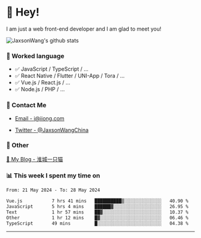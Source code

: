 # 👋 Hey!

I am just a web front-end developer and I am glad to meet you!

![JaxsonWang's github stats](https://github-readme-stats.vercel.app/api?username=JaxsonWang&&show_icons=true&&title_color=1abc9c&&icon_color=1abc9c)


### 📝 Worked language

- ✅ JavaScript / TypeScript / ...
- ✅ React Native / Flutter / UNI-App / Tora / ...
- ✅ Vue.js / React.js / ...
- ✅ Node.js / PHP / ...

### 📮 Contact Me

- [Email - i@iiong.com](mailto:i@iiong.com)

- [Twitter - @JaxsonWangChina](https://twitter.com/JaxsonWangChina)

### 🤪 Other

[📌 My Blog - 淮城一只猫](https://iiong.com)

### 📊 This week I spent my time on

<!--START_SECTION:waka-->

```txt
From: 21 May 2024 - To: 28 May 2024

Vue.js           7 hrs 41 mins   ██████████▒░░░░░░░░░░░░░░   40.90 %
JavaScript       5 hrs 4 mins    ██████▓░░░░░░░░░░░░░░░░░░   26.95 %
Text             1 hr 57 mins    ██▓░░░░░░░░░░░░░░░░░░░░░░   10.37 %
Other            1 hr 12 mins    █▓░░░░░░░░░░░░░░░░░░░░░░░   06.46 %
TypeScript       49 mins         █░░░░░░░░░░░░░░░░░░░░░░░░   04.38 %
```

<!--END_SECTION:waka-->

---
